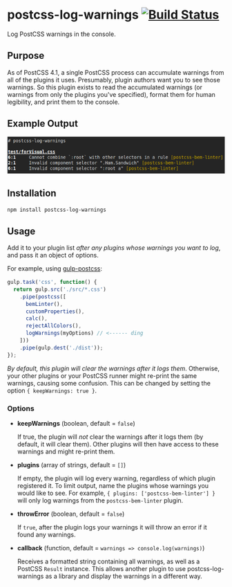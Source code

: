 # postcss-log-warnings [![Build Status](https://travis-ci.org/davidtheclark/postcss-log-warnings.svg?branch=master)](https://travis-ci.org/davidtheclark/postcss-log-warnings)

Log PostCSS warnings in the console.

## Purpose

As of PostCSS 4.1, a single PostCSS process can accumulate warnings from all of the plugins it uses.
Presumably, plugin authors want you to see those warnings.
So this plugin exists to read the accumulated warnings (or warnings from only the plugins you've specified), format them for human legibility, and print them to the console.

## Example Output

![Example](example.png?raw=true)

## Installation

```
npm install postcss-log-warnings
```

## Usage

Add it to your plugin list *after any plugins whose warnings you want to log*, and pass it an object of options.

For example, using [gulp-postcss](https://github.com/w0rm/gulp-postcss):

```js
gulp.task('css', function() {
  return gulp.src('./src/*.css')
    .pipe(postcss([
      bemLinter(),
      customProperties(),
      calc(),
      rejectAllColors(),
      logWarnings(myOptions) // <------ ding
    ]))
    .pipe(gulp.dest('./dist'));
});
```

*By default, this plugin will clear the warnings after it logs them*. Otherwise, your other plugins or your PostCSS runner might re-print the same warnings, causing some confusion. This can be changed by setting the option `{ keepWarnings: true }`.

### Options

- **keepWarnings** (boolean, default = `false`)

  If true, the plugin will *not* clear the warnings after it logs them (by default, it will clear them). Other plugins will then have access to these warnings and might re-print them.

- **plugins** (array of strings, default = `[]`)

  If empty, the plugin will log every warning, regardless of which plugin registered it.
  To limit output, name the plugins whose warnings you would like to see.
  For example, `{ plugins: ['postcss-bem-linter'] }` will only log warnings from the `postcss-bem-linter` plugin.

- **throwError** (boolean, default = `false`)

  If `true`, after the plugin logs your warnings it will throw an error if it found any warnings.

- **callback** (function, default = `warnings => console.log(warnings)`)

  Receives a formatted string containing all warnings, as well as a PostCSS
  `Result` instance. This allows another plugin to use postcss-log-warnings as a
  library and display the warnings in a different way.
